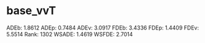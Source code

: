 # base_vvT

ADEb: 1.8612
ADEp: 0.7484
ADEv: 3.0917
FDEb: 3.4336
FDEp: 1.4409
FDEv: 5.5514
Rank: 1302
WSADE: 1.4619
WSFDE: 2.7014